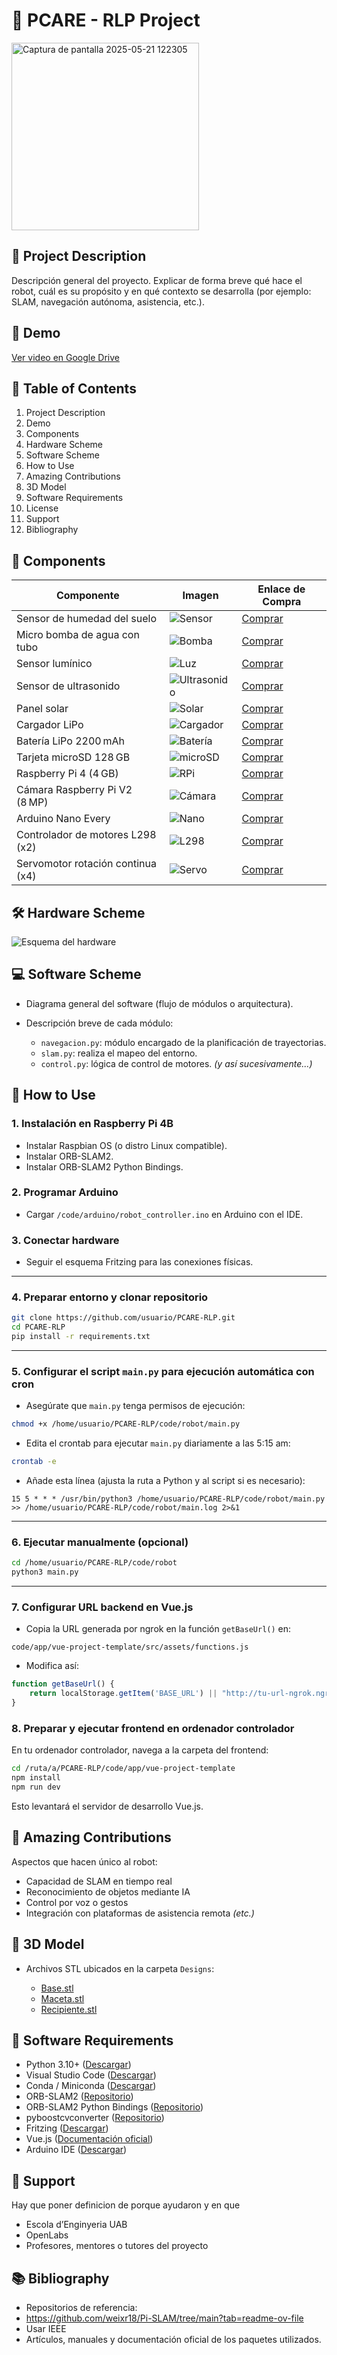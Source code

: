 
# 🧠 PCARE - RLP Project

<img width="300" alt="Captura de pantalla 2025-05-21 122305" src="https://github.com/user-attachments/assets/7b2c1426-09a6-4849-b208-ec65227c055f" />


## 📘 Project Description

Descripción general del proyecto. Explicar de forma breve qué hace el robot, cuál es su propósito y en qué contexto se desarrolla (por ejemplo: SLAM, navegación autónoma, asistencia, etc.).

## 🎥 Demo

[Ver video en Google Drive](https://drive.google.com/file/d/1RFXhxHZZ7uanfg3AD7WiqcH8D6Dph1f0/view?usp=sharing)

## 🧭 Table of Contents

1. Project Description
2. Demo
3. Components
4. Hardware Scheme
5. Software Scheme
6. How to Use
7. Amazing Contributions
8. 3D Model
9. Software Requirements
10. License
11. Support
12. Bibliography

## 🔩 Components

| <div align="center">Componente</div> | <div align="center">Imagen</div> | <div align="center">Enlace de Compra</div> |
|--------------------------------------|----------------------------------|---------------------------------------------|
| Sensor de humedad del suelo          | ![Sensor](https://tienda.bricogeek.com/2176-thickbox_default/sensor-de-humedad-del-suelo.jpg) | [Comprar](https://tienda.bricogeek.com/sensores-humedad/651-sensor-de-humedad-del-suelo.html) |
| Micro bomba de agua con tubo         | ![Bomba](https://tienda.bricogeek.com/7299-thickbox_default/micro-bomba-de-agua-con-tubo.jpg) | [Comprar](https://tienda.bricogeek.com/motores-dc/1611-micro-bomba-de-agua-con-tubo.html) |
| Sensor lumínico                      | ![Luz](https://tienda.bricogeek.com/5787-thickbox_default/sensor-de-luz-ambiente-hw5p-1.jpg) | [Comprar](https://tienda.bricogeek.com/sensores-luz-infrarrojos/1317-sensor-de-luz-ambiente-hw5p-1.html) |
| Sensor de ultrasonido                | ![Ultrasonido](https://tienda.bricogeek.com/2677-thickbox_default/sensor-de-distancia-por-ultrasonidos-hc-sr04.jpg) | [Comprar](https://tienda.bricogeek.com/sensores-distancia/741-sensor-de-distancia-por-ultrasonidos-hc-sr04.html) |
| Panel solar                          | ![Solar](https://tienda.bricogeek.com/10204-thickbox_default/panel-solar-5v-1a-con-usb.jpg) | [Comprar](https://tienda.bricogeek.com/placas-solares/1445-panel-solar-5v-1a-con-usb.html) |
| Cargador LiPo                        | ![Cargador](https://tienda.bricogeek.com/2302-thickbox_default/cargador-lipo-powerboost-500.jpg) | [Comprar](https://tienda.bricogeek.com/convertidores-de-voltaje/677-cargador-lipo-powerboost-500.html) |
| Batería LiPo 2200 mAh                | ![Batería](https://tienda.bricogeek.com/9353-thickbox_default/bateria-lipo-2200mah-37v-903759.jpg) | [Comprar](https://tienda.bricogeek.com/baterias-lipo/1925-bateria-lipo-2200mah-37v-903759.html) |
| Tarjeta microSD 128 GB               | ![microSD](https://tienda.bricogeek.com/8263-thickbox_default/memoria-microsd-kingston-128gb-clase-10.jpg) | [Comprar](https://tienda.bricogeek.com/accesorios-raspberry-pi/1760-memoria-microsd-kingston-128gb-clase-10-740617298703.html) |
| Raspberry Pi 4 (4 GB)                | ![RPi](https://tienda.bricogeek.com/5860-thickbox_default/raspberry-pi-4-model-b-4-gb.jpg) | [Comprar](https://tienda.bricogeek.com/placas-raspberry-pi/1330-raspberry-pi-4-model-b-4-gb.html) |
| Cámara Raspberry Pi V2 (8 MP)        | ![Cámara](https://tienda.bricogeek.com/3115-thickbox_default/camara-raspberry-pi-v2-8-megapixels.jpg) | [Comprar](https://tienda.bricogeek.com/accesorios-raspberry-pi/822-camara-raspberry-pi-v2-8-megapixels.html) |
| Arduino Nano Every                   | ![Nano](https://tienda.bricogeek.com/6397-thickbox_default/arduino-nano-every.jpg) | [Comprar](https://tienda.bricogeek.com/arduino-original/1433-arduino-nano-every.html) |
| Controlador de motores L298 (x2) | ![L298](https://tienda.bricogeek.com/1060-thickbox_default/controlador-de-motores-doble-puente-h-l298.jpg) | [Comprar](https://tienda.bricogeek.com/motores/285-controlador-de-motores-doble-puente-h-l298.html) |
| Servomotor rotación continua (x4)| ![Servo](https://tienda.bricogeek.com/7967-thickbox_default/servomotor-de-rotacion-continua-s3003-360-grados.jpg) | [Comprar](https://tienda.bricogeek.com/motores/118-servomotor-de-rotacion-continua-s3003-360-grados.html) |

## 🛠️ Hardware Scheme

![Esquema del hardware](Designs/fritzing.jpg)


## 💻 Software Scheme

* Diagrama general del software (flujo de módulos o arquitectura).
* Descripción breve de cada módulo:

  * `navegacion.py`: módulo encargado de la planificación de trayectorias.
  * `slam.py`: realiza el mapeo del entorno.
  * `control.py`: lógica de control de motores.
    *(y así sucesivamente...)*


## 🚀 How to Use

### 1. Instalación en Raspberry Pi 4B

* Instalar Raspbian OS (o distro Linux compatible).
* Instalar ORB-SLAM2.
* Instalar ORB-SLAM2 Python Bindings.

### 2. Programar Arduino

* Cargar `/code/arduino/robot_controller.ino` en Arduino con el IDE.

### 3. Conectar hardware

* Seguir el esquema Fritzing para las conexiones físicas.

---

### 4. Preparar entorno y clonar repositorio

```bash
git clone https://github.com/usuario/PCARE-RLP.git
cd PCARE-RLP
pip install -r requirements.txt
```

---

### 5. Configurar el script `main.py` para ejecución automática con cron

* Asegúrate que `main.py` tenga permisos de ejecución:

```bash
chmod +x /home/usuario/PCARE-RLP/code/robot/main.py
```

* Edita el crontab para ejecutar `main.py` diariamente a las 5:15 am:

```bash
crontab -e
```

* Añade esta línea (ajusta la ruta a Python y al script si es necesario):

```
15 5 * * * /usr/bin/python3 /home/usuario/PCARE-RLP/code/robot/main.py >> /home/usuario/PCARE-RLP/code/robot/main.log 2>&1
```

---

### 6. Ejecutar manualmente (opcional)

```bash
cd /home/usuario/PCARE-RLP/code/robot
python3 main.py
```

---

### 7. Configurar URL backend en Vue.js

* Copia la URL generada por ngrok en la función `getBaseUrl()` en:

```
code/app/vue-project-template/src/assets/functions.js
```

* Modifica así:

```js
function getBaseUrl() {
    return localStorage.getItem('BASE_URL') || "http://tu-url-ngrok.ngrok.io";
}
```


### 8. Preparar y ejecutar frontend en ordenador controlador

En tu ordenador controlador, navega a la carpeta del frontend:

```bash
cd /ruta/a/PCARE-RLP/code/app/vue-project-template
npm install
npm run dev
```

Esto levantará el servidor de desarrollo Vue.js.

## 🌟 Amazing Contributions

Aspectos que hacen único al robot:

* Capacidad de SLAM en tiempo real
* Reconocimiento de objetos mediante IA
* Control por voz o gestos
* Integración con plataformas de asistencia remota
  *(etc.)*

## 🧱 3D Model
* Archivos STL ubicados en la carpeta `Designs`:

  * [Base.stl](./Designs/Base.stl)
  * [Maceta.stl](./Designs/Maceta.stl)
  * [Recipiente.stl](./Designs/Recipiente.stl)



## 💾 Software Requirements

* Python 3.10+ ([Descargar](https://www.python.org/))
* Visual Studio Code ([Descargar](https://code.visualstudio.com/))
* Conda / Miniconda ([Descargar](https://docs.conda.io/en/latest/miniconda.html))
* ORB-SLAM2 ([Repositorio](https://github.com/raulmur/ORB_SLAM2))
* ORB-SLAM2 Python Bindings ([Repositorio](https://github.com/GiordanoLaminetti/ORB_SLAM2-PythonBindings/tree/master))
* pyboostcvconverter ([Repositorio](https://github.com/Algomorph/pyboostcvconverter/tree/master))
* Fritzing ([Descargar](https://fritzing.org/download/))
* Vue.js ([Documentación oficial](https://vuejs.org/))
* Arduino IDE ([Descargar](https://www.arduino.cc/en/software))


## 🏫 Support
Hay que poner definicion de porque ayudaron y en que
* Escola d’Enginyeria UAB
* OpenLabs
* Profesores, mentores o tutores del proyecto

## 📚 Bibliography

* Repositorios de referencia:
* https://github.com/weixr18/Pi-SLAM/tree/main?tab=readme-ov-file
* Usar IEEE
* Artículos, manuales y documentación oficial de los paquetes utilizados.

